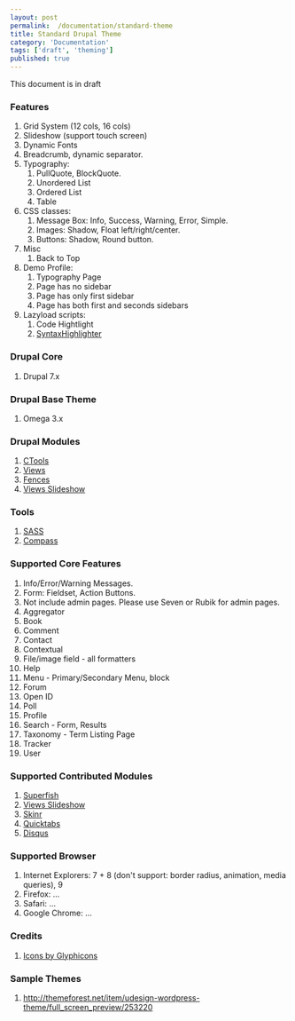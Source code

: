 ```yaml
---
layout: post
permalink:  /documentation/standard-theme
title: Standard Drupal Theme
category: 'Documentation'
tags: ['draft', 'theming']
published: true
---
```


This document is in draft

### Features

1. Grid System (12 cols, 16 cols)
1. Slideshow (support touch screen)
1. Dynamic Fonts
1. Breadcrumb, dynamic separator.
1. Typography:
    1. PullQuote, BlockQuote.
    1. Unordered List
    1. Ordered List
    1. Table
1. CSS classes:
	1. Message Box: Info, Success, Warning, Error, Simple.
	1. Images: Shadow, Float left/right/center.
    1. Buttons: Shadow, Round button.
1. Misc
    1. Back to Top
1. Demo Profile:
	1. Typography Page
    1. Page has no sidebar
    1. Page has only first sidebar
    1. Page has both first and seconds sidebars
1. Lazyload scripts:
	1. Code Hightlight
	1. [SyntaxHighlighter](http://alexgorbatchev.com/SyntaxHighlighter/)

### Drupal Core

1. Drupal 7.x

### Drupal Base Theme

1. Omega 3.x

### Drupal Modules

1. [CTools](http://drupal.org/project/ctools)
1. [Views](http://drupal.org/project/views)
1. [Fences](http://drupal.org/project/fences)
1. [Views Slideshow](http://drupal.org/project/views_slideshow)

### Tools

1. [SASS](http://sass-lang.com/)
1. [Compass](http://compass-style.org/)

### Supported Core Features

1. Info/Error/Warning Messages.
1. Form: Fieldset, Action Buttons.
1. Not include admin pages. Please use Seven or Rubik for admin pages.
1. Aggregator
1. Book
1. Comment
1. Contact
1. Contextual
1. File/image field - all formatters
1. Help
1. Menu - Primary/Secondary Menu, block
1. Forum
1. Open ID
1. Poll
1. Profile
1. Search - Form, Results
1. Taxonomy - Term Listing Page
1. Tracker
1. User

### Supported Contributed Modules

1. [Superfish](http://drupal.org/project/superfish)
1. [Views Slideshow](http://drupal.org/project/views_slideshow)
1. [Skinr](http://drupal.org/project/skinr)
1. [Quicktabs](http://drupal.org/project/quicktabs)
1. [Disqus](http://drupal.org/project/disqus)

### Supported Browser

1. Internet Explorers: 7 + 8 (don't support: border radius, animation, media queries), 9
1. Firefox: …
1. Safari: …
1. Google Chrome: …

### Credits

1. [Icons by Glyphicons](http://glyphicons.com/)

### Sample Themes

1. http://themeforest.net/item/udesign-wordpress-theme/full_screen_preview/253220
